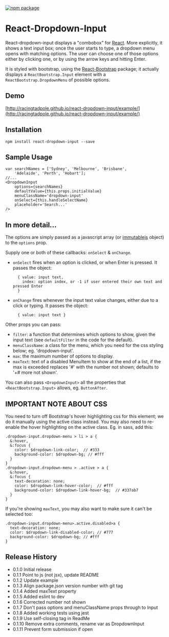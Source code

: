 [![npm package](https://img.shields.io/npm/v/react-dropdown-input.svg?style=flat-square)](https://www.npmjs.org/package/react-dropdown-input)

React-Dropdown-Input
====================

React-dropdown-input displays a "combobox" for [React](http://facebook.github.io/react/). 
More explicitly, it shows a text input box; once the user starts to type, a dropdown menu
opens with matching options.  The user can choose one of those options either by clicking one,
or by using the arrow keys and hitting Enter.

It is styled with bootstrap, using the [React-Bootstrap](http://react-bootstrap.github.io/) package; it actually displays a `ReactBootstrap.Input` element 
with a `ReactBootstrap.DropdownMenu` of possible options.

## Demo

[http://racingtadpole.github.io/react-dropdown-input/example/](http://racingtadpole.github.io/react-dropdown-input/example/)

## Installation

    npm install react-dropdown-input --save

## Sample Usage
 
    var searchNames = ['Sydney', 'Melbourne', 'Brisbane', 
        'Adelaide', 'Perth', 'Hobart'];
    //...
    <DropdownInput 
        options={searchNames}
        defaultValue={this.props.initialValue}
        menuClassName='dropdown-input'
        onSelect={this.handleSelectName}
        placeholder='Search...'
    />

## In more detail...

The options are simply passed as a javascript array (or [immutablejs](http://facebook.github.io/immutable-js/) object)
to the `options` prop.

Supply one or both of these callbacks: `onSelect` & `onChange`.

- `onSelect` fires when an option is clicked, or when Enter is pressed.
   It passes the object:

        { value: input text,
          index: option index, or -1 if user entered their own text and pressed Enter
        }
- `onChange` fires whenever the input text value changes, either due to a click or typing.
   It passes the object:

        { value: input text }

Other props you can pass:

- `filter`: a function that determines which options to show, given the input text
  (see `defaultFilter` in the code for the default).
- `menuClassName`: a class for the menu, which you need for the css styling below;
  eg. 'dropdown-input'.
- `max`: the maximum number of options to display.
- `maxText`: text of a disabled MenuItem to show at the end of a list, if the max is exceeded
  replaces '#' with the number not shown; defaults to '+# more not shown'.

You can also pass `<DropdownInput>` all the properties that `<ReactBootstrap.Input>` allows,
eg. `ButtonAfter`.

IMPORTANT NOTE ABOUT CSS
------------------------

You need to turn off Bootstrap's hover highlighting css for this element;
we do it manually using the active class instead.  You may also need to re-enable
the hover highlighting on the active class.  Eg. in sass, add this:

    .dropdown-input.dropdown-menu > li > a {
      &:hover,
      &:focus {
        color: $dropdown-link-color;  // #333
        background-color: $dropdown-bg; // #fff
      }
    }
    .dropdown-input.dropdown-menu > .active > a {
      &:hover,
      &:focus {
        text-decoration: none;
        color: $dropdown-link-hover-color;  // #fff
        background-color: $dropdown-link-hover-bg;  // #337ab7
      }
    }

If you're showing `maxText`, you may also want to make sure it can't be selected too:

    .dropdown-input.dropdown-menu>.active.disabled>a {
      text-decoration: none;
      color: $dropdown-link-disabled-color; // #777
      background-color: $dropdown-bg; // #fff
    }

## Release History

* 0.1.0  Initial release
* 0.1.1  Point to js (not jsx), update README
* 0.1.2  Update example
* 0.1.3  Align package.json version number with git tag
* 0.1.4  Added maxText property
* 0.1.5  Added eslint to dev
* 0.1.6  Corrected number not shown
* 0.1.7  Don't pass options and menuClassName props through to Input
* 0.1.8  Added working tests using jest
* 0.1.9  Use self-closing tag in ReadMe
* 0.1.10 Remove extra comments, rename var as DropdownInput
* 0.1.11 Prevent form submission if open
